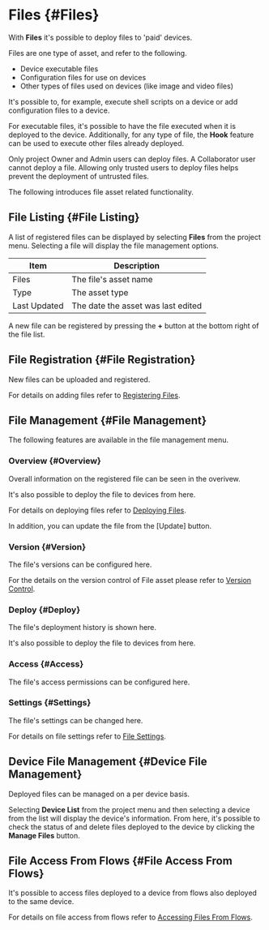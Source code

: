 # Files {#Files}

With **Files** it's possible to deploy files to 'paid' devices.

Files are one type of asset, and refer to the following.

- Device executable files
- Configuration files for use on devices
- Other types of files used on devices (like image and video files)

It's possible to, for example, execute shell scripts on a device or add configuration files to a device.

For executable files, it's possible to have the file executed when it is deployed to the device. Additionally, for any type of file, the **Hook** feature can be used to execute other files already deployed.

Only project Owner and Admin users can deploy files. A Collaborator user cannot deploy a file. Allowing only trusted users to deploy files helps prevent the deployment of untrusted files.

The following introduces file asset related functionality.

## File Listing {#File Listing}

A list of registered files can be displayed by selecting **Files** from the project menu. Selecting a file will display the file management options.

| Item         | Description                        |
| ------------ | ---------------------------------- |
| Files        | The file's asset name              |
| Type         | The asset type                     |
| Last Updated | The date the asset was last edited |

A new file can be registered by pressing the **+** button at the bottom right of the file list.

## File Registration {#File Registration}

New files can be uploaded and registered.

For details on adding files refer to [Registering Files](RegisterFile.md).

## File Management {#File Management}

The following features are available in the file management menu.

### Overview {#Overview}

Overall information on the registered file can be seen in the overivew.

It's also possible to deploy the file to devices from here.

For details on deploying files refer to [Deploying Files](DeployFile.md).

In addition, you can update the file from the [Update] button.

### Version {#Version}

The file's versions can be configured here.

For the details on the version control of File asset please refer to [Version Control](VersionControlFile.md).

### Deploy {#Deploy}

The file's deployment history is shown here.

It's also possible to deploy the file to devices from here.

### Access {#Access}

The file's access permissions can be configured here.

### Settings {#Settings}

The file's settings can be changed here.

For details on file settings refer to [File Settings](FileSettings.md).

## Device File Management {#Device File Management}

Deployed files can be managed on a per device basis.

Selecting **Device List** from the project menu and then selecting a device from the list will display the device's information. From here, it's possible to check the status of and delete files deployed to the device by clicking the **Manage Files** button.

## File Access From Flows {#File Access From Flows}

It's possible to access files deployed to a device from flows also deployed to the same device.

For details on file access from flows refer to [Accessing Files From Flows](AccessFileFromFlow.md).
